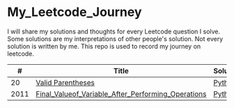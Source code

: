 # My_Leetcode_Journey
I will share my solutions and thoughts for every Leetcode question I solve. Some solutions are my interpretations of other people's solution. Not every solution is written by me. This repo is used to record my journey on leetcode.

| # | Title | Solution | Difficulty |
|---| ----- | -------- | ---------- |
|20|[Valid Parentheses](https://leetcode.com/problems/valid-parentheses/description/)|[Python](./Algorithms/Python/Final_Valueof_Variable_After_Performing_Operations/)|Easy|
|2011|[Final_Valueof_Variable_After_Performing_Operations](https://leetcode.com/problems/valid-parentheses/description/)|[Python](./Algorithms/Python/Final_Valueof_Variable_After_Performing_Operations/)|Easy|
